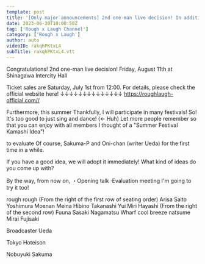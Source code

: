 ```yaml
---
template: post
title: '[Only major announcements] 2nd one-man live decision! In addition, when I thought about the idea for the summer festival, the result was ridiculous [What is the summer limited logo]'
date: 2023-06-30T10:00:50Z
tag: ['Rough x Laugh Channel']
category: ['Rough x Laugh']
author: auto 
videoID: rakqhPKtxL4
subTitle: rakqhPKtxL4.vtt
---
```

Congratulations! 2nd one-man live decision!
Friday, August 11th
at Shinagawa Intercity Hall

Ticket sales are
Saturday, July 1st from 12:00.
For details, please check the official website here!
↓↓↓↓↓↓↓↓↓↓↓↓↓↓
https://roughlaugh-official.com//


Furthermore, this summer
Thankfully, I will participate in many festivals!
So!
It's too good to just sing and dance! (← Huh)
Let more people remember
so that you can enjoy
with all members
I thought of a "Summer Festival Kamashi Idea"!

to evaluate
Of course, Sakuma-P and Oni-chan (writer Ueda) for the first time in a while.

If you have a good idea, we will adopt it immediately!
What kind of ideas do you come up with?

By the way, from now on,
・Opening talk
·Evaluation meeting
I'm going to try it too!


rough rough
(From the right of the first row of seating order)
Arisa Saito
Yoshimura Moenan
Meina Hibino
Takanashi Yui
Miri Hayashi
(From the right of the second row)
Fuuna Sasaki
Nagamatsu Wharf
cool breeze natsume
Mirai Fujisaki

Broadcaster Ueda

Tokyo Hoteison

Nobuyuki Sakuma